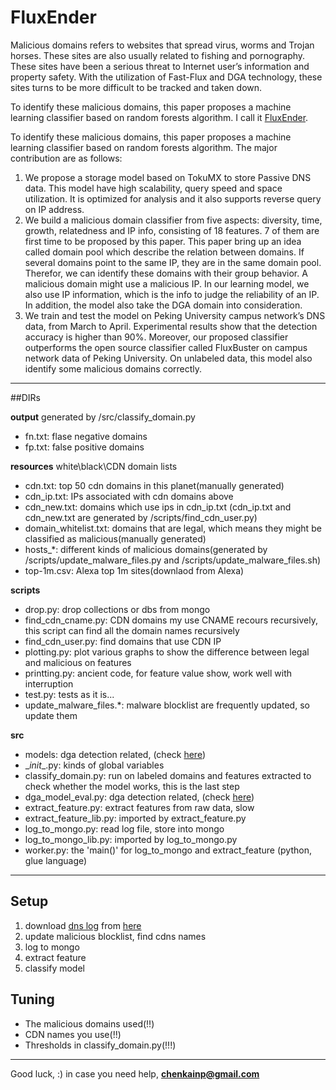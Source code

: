 #  FluxEnder

Malicious domains refers to websites that spread virus, worms and Trojan horses. These sites are also usually related to fishing and pornography. These sites have been a serious threat to Internet user’s information and property safety. With the utilization of Fast-Flux and DGA technology, these sites turns to be more difficult to be tracked and taken down.

To identify these malicious domains, this paper proposes a machine learning classifier based on random forests algorithm. I call it [FluxEnder][4].

To identify these malicious domains, this paper proposes a machine learning classifier based on random forests algorithm. The major contribution are as follows:
1. We propose a storage model based on TokuMX to store Passive DNS data. This model have high scalability, query speed and space utilization. It is optimized for analysis and it also supports reverse query on IP address.
2. We build a malicious domain classifier from five aspects: diversity, time, growth, relatedness and IP info, consisting of 18 features. 7 of them are first time to be proposed by this paper. This paper bring up an idea called domain pool which describe the relation between domains. If several domains point to the same IP, they are in the same domain pool. Therefor, we can identify these domains with their group behavior. A malicious domain might use a malicious IP. In our learning model, we also use IP information, which is the info to judge the reliability of an IP. In addition, the model also take the DGA domain into consideration.
3. We train and test the model on Peking University campus network’s DNS data, from March to April. Experimental results show that the detection accuracy is higher than 90%. Moreover, our proposed classifier outperforms the open source classifier called FluxBuster on campus network data of Peking University. On unlabeled data, this model also identify some malicious domains correctly.

---
##DIRs

**output**
generated by /src/classify_domain.py

* fn.txt: flase negative domains
* fp.txt: false positive domains

**resources**
white\black\CDN domain lists

* cdn.txt: top 50 cdn domains in this planet(manually generated)
* cdn_ip.txt: IPs associated with cdn domains above
* cdn_new.txt: domains which use ips in cdn_ip.txt (cdn_ip.txt and cdn_new.txt are generated by /scripts/find_cdn_user.py)
* domain_whitelist.txt: domains that are legal, which means they might be classified as malicious(manually generated)
* hosts_*: different kinds of malicious domains(generated by /scripts/update_malware_files.py and /scripts/update_malware_files.sh)
* top-1m.csv: Alexa top 1m sites(downlaod from Alexa)

**scripts**
* drop.py: drop collections or dbs from mongo
* find_cdn_cname.py: CDN domains my use CNAME recours recursively, this script can find all the domain names recursively
* find_cdn_user.py: find domains that use CDN IP
* plotting.py: plot various graphs to show the difference between legal and malicious on features
* printting.py: ancient code, for feature value show, work well with interruption
* test.py: tests as it is...
* update_malware_files.*: malware blocklist are frequently updated, so update them

**src**
* models: dga detection related, (check [here][1])
* \__init__.py: kinds of global variables
* classify_domain.py: run on labeled domains and features extracted to check whether the model works, this is the last step
* dga_model_eval.py: dga detection related, (check [here][1])
* extract_feature.py: extract features from raw data, slow
* extract_feature_lib.py: imported by extract_feature.py
* log_to_mongo.py: read log file, store into mongo
* log_to_mongo_lib.py: imported by log_to_mongo.py
* worker.py: the 'main()' for log_to_mongo and extract_feature (python, glue language)

-----
## Setup

1. download [dns log][3] from [here][2]
2. update malicious blocklist, find cdns names
3. log to mongo
4. extract feature
5. classify model

## Tuning

* The malicious domains used(!!)
* CDN names you use(!!)
* Thresholds in classify_domain.py(!!!)

----

Good luck, :)
in case you need help, **chenkainp@gmail.com**


[1]: https://github.com/whodewho/FluxEnder
[2]: http://pan.baidu.com/s/11sYFs
[3]: https://github.com/gamelinux/passivedns
[4]: http://kthinker.com/2014/06/01/detection-of-malicious-domains-based-on-passive-dns-analysis.html




